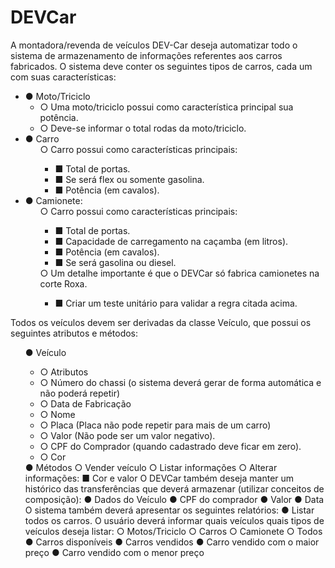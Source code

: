 # DEVCar

<p>A montadora/revenda de veículos DEV-Car deseja automatizar todo o sistema de
armazenamento de informações referentes aos carros fabricados. O sistema deve conter os
seguintes tipos de carros, cada um com suas características:</p>
<ul>
<li>● Moto/Triciclo
<ul>
<li>○ Uma moto/triciclo possui como característica principal sua potência.</li>
<li>○ Deve-se informar o total rodas da moto/triciclo.</li>
</li>
</ul>
<li>● Carro
<ul>○ Carro possui como características principais:
<ul><li>■ Total de portas.</li>
<li>■ Se será flex ou somente gasolina.</li>
<li>■ Potência (em cavalos).</li></ul>
</ul>
</li>
<li>● Camionete:
<ul>○ Carro possui como características principais:
<ul><li>■ Total de portas.</li>
<li>■ Capacidade de carregamento na caçamba (em litros).</li>
<li>■ Potência (em cavalos).</li>
<li>■ Se será gasolina ou diesel.</li></ul>
○ Um detalhe importante é que o DEVCar só fabrica camionetes na corte Roxa.
<ul><li>■ Criar um teste unitário para validar a regra citada acima.
</li>
</ul>
</ul>
</ul>

<p>Todos os veículos devem ser derivadas da classe Veículo, que possui os seguintes atributos e
métodos:</p>
<ul>● Veículo
<ul><li>○ Atributos</li>
<li>○ Número do chassi (o sistema deverá gerar de forma automática e não poderá
repetir)</li>
<li>○ Data de Fabricação</li>
<li>○ Nome</li>
<li>○ Placa (Placa não pode repetir para mais de um carro)</li>
<li>○ Valor (Não pode ser um valor negativo).</li>
<li>○ CPF do Comprador (quando cadastrado deve ficar em zero).</li>
<li>○ Cor</li></ul>
● Métodos
○ Vender veículo
○ Listar informações
○ Alterar informações:
■ Cor e valor
O DEVCar também deseja manter um histórico das transferências que deverá armazenar (utilizar
conceitos de composição):
● Dados do Veículo
● CPF do comprador
● Valor
● Data
O sistema também deverá apresentar os seguintes relatórios:
● Listar todos os carros. O usuário deverá informar quais veículos quais tipos de veículos
deseja listar:
○ Motos/Triciclo
○ Carros
○ Camionete
○ Todos
● Carros disponíveis
● Carros vendidos
● Carro vendido com o maior preço
● Carro vendido com o menor preço